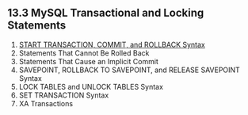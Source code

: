 ## 13.3 MySQL Transactional and Locking Statements

1. [START TRANSACTION, COMMIT, and ROLLBACK Syntax](./commit.md)
2. Statements That Cannot Be Rolled Back
3. Statements That Cause an Implicit Commit
4. SAVEPOINT, ROLLBACK TO SAVEPOINT, and RELEASE SAVEPOINT Syntax
5. LOCK TABLES and UNLOCK TABLES Syntax
6. SET TRANSACTION Syntax
7. XA Transactions